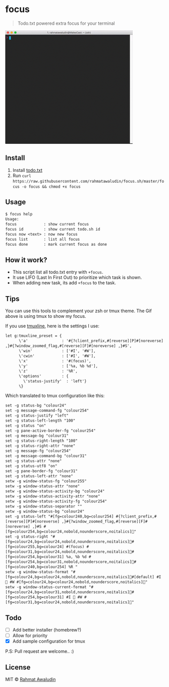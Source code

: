 # focus
> Todo.txt powered extra focus for your terminal

<img src="screenshot.gif" width="404">

## Install
1. Install [todo.txt](https://github.com/ginatrapani/todo.txt-cli/wiki/Quick-Start-Guide)
2. Run `curl https://raw.githubusercontent.com/rahmatawaludin/focus.sh/master/focus -o focus && chmod +x focus`

## Usage
```
$ focus help
Usage:
focus            : show current focus
focus id         : show current todo.sh id
focus now <text> : now new focus
focus list       : list all focus
focus done       : mark current focus as done
```

## How it work?
* This script list all todo.txt entry with `+focus`.
* It use LIFO (Last In First Out) to prioritize which task is shown.
* When adding new task, its add `+focus` to the task.

## Tips
You can use this tools to complement your zsh or tmux theme. The Gif above is using tmux to show my focus.

If you use [tmuxline](https://github.com/edkolev/tmuxline.vim), here is the settings I use:
```
let g:tmuxline_preset = {
      \'a'               : '#{?client_prefix,#[reverse][P]#[noreverse] ,}#{?window_zoomed_flag,#[reverse][F]#[noreverse] ,}#S',
      \'win'             : ['#I', '#W'],
      \'cwin'            : ['#I', '#W'],
      \'x'               : '#(focus)',
      \'y'               : ['%a, %b %d'],
      \'z'               : '%R',
      \'options'         : {
        \'status-justify'  : 'left'}
      \}
```

Which translated to tmux configuration like this:
```
set -g status-bg "colour24"
set -g message-command-fg "colour254"
set -g status-justify "left"
set -g status-left-length "100"
set -g status "on"
set -g pane-active-border-fg "colour254"
set -g message-bg "colour31"
set -g status-right-length "100"
set -g status-right-attr "none"
set -g message-fg "colour254"
set -g message-command-bg "colour31"
set -g status-attr "none"
set -g status-utf8 "on"
set -g pane-border-fg "colour31"
set -g status-left-attr "none"
setw -g window-status-fg "colour255"
setw -g window-status-attr "none"
setw -g window-status-activity-bg "colour24"
setw -g window-status-activity-attr "none"
setw -g window-status-activity-fg "colour254"
setw -g window-status-separator ""
setw -g window-status-bg "colour24"
set -g status-left "#[fg=colour240,bg=colour254] #{?client_prefix,#[reverse][P]#[noreverse] ,}#{?window_zoomed_flag,#[reverse][F]#[noreverse] ,}#S #[fg=colour254,bg=colour24,nobold,nounderscore,noitalics]"
set -g status-right "#[fg=colour24,bg=colour24,nobold,nounderscore,noitalics]#[fg=colour255,bg=colour24] #(focus) #[fg=colour31,bg=colour24,nobold,nounderscore,noitalics]#[fg=colour254,bg=colour31] %a, %b %d #[fg=colour254,bg=colour31,nobold,nounderscore,noitalics]#[fg=colour240,bg=colour254] %R "
setw -g window-status-format "#[fg=colour24,bg=colour24,nobold,nounderscore,noitalics]#[default] #I  #W #[fg=colour24,bg=colour24,nobold,nounderscore,noitalics]"
setw -g window-status-current-format "#[fg=colour24,bg=colour31,nobold,nounderscore,noitalics]#[fg=colour254,bg=colour31] #I  #W #[fg=colour31,bg=colour24,nobold,nounderscore,noitalics]"
```

## Todo
- [ ] Add better installer (homebrew?)
- [ ] Allow for priority
- [x] Add sample configuration for tmux

P.S: Pull request are welcome.. :)

## License

MIT © [Rahmat Awaludin](http://twitter.com/rahmatawaludin)

